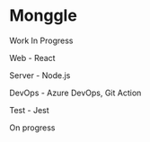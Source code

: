 # Monggle
Work In Progress

Web - React

Server - Node.js

DevOps - Azure DevOps, Git Action

Test - Jest


On progress
